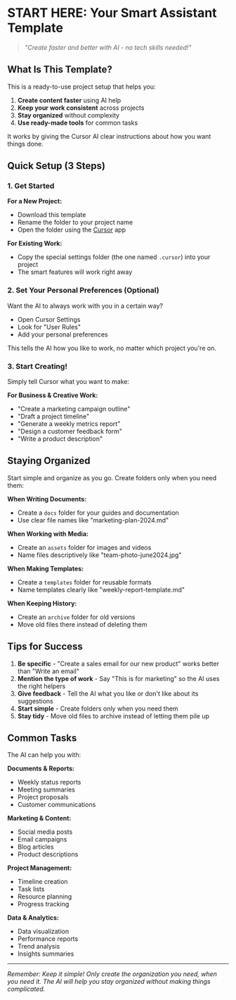 # START HERE: Your Smart Assistant Template

> *"Create faster and better with AI - no tech skills needed!"*

## What Is This Template?

This is a ready-to-use project setup that helps you:

1. **Create content faster** using AI help
2. **Keep your work consistent** across projects
3. **Stay organized** without complexity
4. **Use ready-made tools** for common tasks

It works by giving the Cursor AI clear instructions about how you want things done.

## Quick Setup (3 Steps)

### 1. Get Started

**For a New Project:**
- Download this template
- Rename the folder to your project name
- Open the folder using the [Cursor](https://cursor.sh/) app

**For Existing Work:**
- Copy the special settings folder (the one named `.cursor`) into your project
- The smart features will work right away

### 2. Set Your Personal Preferences (Optional)

Want the AI to always work with you in a certain way?

- Open Cursor Settings
- Look for "User Rules"
- Add your personal preferences

This tells the AI how you like to work, no matter which project you're on.

### 3. Start Creating!

Simply tell Cursor what you want to make:

**For Business & Creative Work:**
- "Create a marketing campaign outline"
- "Draft a project timeline"
- "Generate a weekly metrics report"
- "Design a customer feedback form"
- "Write a product description"

## Staying Organized

Start simple and organize as you go. Create folders only when you need them:

**When Writing Documents:**
- Create a `docs` folder for your guides and documentation
- Use clear file names like "marketing-plan-2024.md"

**When Working with Media:**
- Create an `assets` folder for images and videos
- Name files descriptively like "team-photo-june2024.jpg"

**When Making Templates:**
- Create a `templates` folder for reusable formats
- Name templates clearly like "weekly-report-template.md"

**When Keeping History:**
- Create an `archive` folder for old versions
- Move old files there instead of deleting them

## Tips for Success

1. **Be specific** - "Create a sales email for our new product" works better than "Write an email"
2. **Mention the type of work** - Say "This is for marketing" so the AI uses the right helpers
3. **Give feedback** - Tell the AI what you like or don't like about its suggestions
4. **Start simple** - Create folders only when you need them
5. **Stay tidy** - Move old files to archive instead of letting them pile up

## Common Tasks

The AI can help you with:

**Documents & Reports:**
- Weekly status reports
- Meeting summaries
- Project proposals
- Customer communications

**Marketing & Content:**
- Social media posts
- Email campaigns
- Blog articles
- Product descriptions

**Project Management:**
- Timeline creation
- Task lists
- Resource planning
- Progress tracking

**Data & Analytics:**
- Data visualization
- Performance reports
- Trend analysis
- Insights summaries

---

*Remember: Keep it simple! Only create the organization you need, when you need it. The AI will help you stay organized without making things complicated.* 